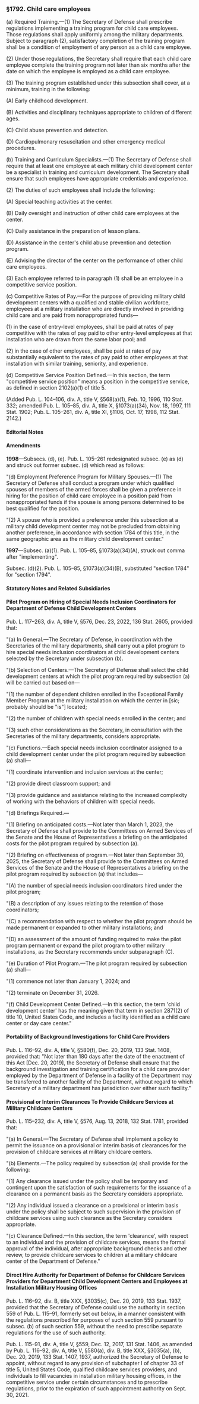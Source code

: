 ### §1792. Child care employees ###

(a) Required Training.—(1) The Secretary of Defense shall prescribe regulations implementing a training program for child care employees. Those regulations shall apply uniformly among the military departments. Subject to paragraph (2), satisfactory completion of the training program shall be a condition of employment of any person as a child care employee.

(2) Under those regulations, the Secretary shall require that each child care employee complete the training program not later than six months after the date on which the employee is employed as a child care employee.

(3) The training program established under this subsection shall cover, at a minimum, training in the following:

(A) Early childhood development.

(B) Activities and disciplinary techniques appropriate to children of different ages.

(C) Child abuse prevention and detection.

(D) Cardiopulmonary resuscitation and other emergency medical procedures.

(b) Training and Curriculum Specialists.—(1) The Secretary of Defense shall require that at least one employee at each military child development center be a specialist in training and curriculum development. The Secretary shall ensure that such employees have appropriate credentials and experience.

(2) The duties of such employees shall include the following:

(A) Special teaching activities at the center.

(B) Daily oversight and instruction of other child care employees at the center.

(C) Daily assistance in the preparation of lesson plans.

(D) Assistance in the center's child abuse prevention and detection program.

(E) Advising the director of the center on the performance of other child care employees.

(3) Each employee referred to in paragraph (1) shall be an employee in a competitive service position.

(c) Competitive Rates of Pay.—For the purpose of providing military child development centers with a qualified and stable civilian workforce, employees at a military installation who are directly involved in providing child care and are paid from nonappropriated funds—

(1) in the case of entry-level employees, shall be paid at rates of pay competitive with the rates of pay paid to other entry-level employees at that installation who are drawn from the same labor pool; and

(2) in the case of other employees, shall be paid at rates of pay substantially equivalent to the rates of pay paid to other employees at that installation with similar training, seniority, and experience.

(d) Competitive Service Position Defined.—In this section, the term "competitive service position" means a position in the competitive service, as defined in section 2102(a)(1) of title 5.

(Added Pub. L. 104–106, div. A, title V, §568(a)(1), Feb. 10, 1996, 110 Stat. 332; amended Pub. L. 105–85, div. A, title X, §1073(a)(34), Nov. 18, 1997, 111 Stat. 1902; Pub. L. 105–261, div. A, title XI, §1106, Oct. 17, 1998, 112 Stat. 2142.)

#### **Editorial Notes** ####

#### Amendments ####

**1998**—Subsecs. (d), (e). Pub. L. 105–261 redesignated subsec. (e) as (d) and struck out former subsec. (d) which read as follows:

"(d) Employment Preference Program for Military Spouses.—(1) The Secretary of Defense shall conduct a program under which qualified spouses of members of the armed forces shall be given a preference in hiring for the position of child care employee in a position paid from nonappropriated funds if the spouse is among persons determined to be best qualified for the position.

"(2) A spouse who is provided a preference under this subsection at a military child development center may not be precluded from obtaining another preference, in accordance with section 1784 of this title, in the same geographic area as the military child development center."

**1997**—Subsec. (a)(1). Pub. L. 105–85, §1073(a)(34)(A), struck out comma after "implementing".

Subsec. (d)(2). Pub. L. 105–85, §1073(a)(34)(B), substituted "section 1784" for "section 1794".

#### **Statutory Notes and Related Subsidiaries** ####

#### Pilot Program on Hiring of Special Needs Inclusion Coordinators for Department of Defense Child Development Centers ####

Pub. L. 117–263, div. A, title V, §576, Dec. 23, 2022, 136 Stat. 2605, provided that:

"(a) In General.—The Secretary of Defense, in coordination with the Secretaries of the military departments, shall carry out a pilot program to hire special needs inclusion coordinators at child development centers selected by the Secretary under subsection (b).

"(b) Selection of Centers.—The Secretary of Defense shall select the child development centers at which the pilot program required by subsection (a) will be carried out based on—

"(1) the number of dependent children enrolled in the Exceptional Family Member Program at the military installation on which the center in [sic; probably should be "is"] located;

"(2) the number of children with special needs enrolled in the center; and

"(3) such other considerations as the Secretary, in consultation with the Secretaries of the military departments, considers appropriate.

"(c) Functions.—Each special needs inclusion coordinator assigned to a child development center under the pilot program required by subsection (a) shall—

"(1) coordinate intervention and inclusion services at the center;

"(2) provide direct classroom support; and

"(3) provide guidance and assistance relating to the increased complexity of working with the behaviors of children with special needs.

"(d) Briefings Required.—

"(1) Briefing on anticipated costs.—Not later than March 1, 2023, the Secretary of Defense shall provide to the Committees on Armed Services of the Senate and the House of Representatives a briefing on the anticipated costs for the pilot program required by subsection (a).

"(2) Briefing on effectiveness of program.—Not later than September 30, 2025, the Secretary of Defense shall provide to the Committees on Armed Services of the Senate and the House of Representatives a briefing on the pilot program required by subsection (a) that includes—

"(A) the number of special needs inclusion coordinators hired under the pilot program;

"(B) a description of any issues relating to the retention of those coordinators;

"(C) a recommendation with respect to whether the pilot program should be made permanent or expanded to other military installations; and

"(D) an assessment of the amount of funding required to make the pilot program permanent or expand the pilot program to other military installations, as the Secretary recommends under subparagraph (C).

"(e) Duration of Pilot Program.—The pilot program required by subsection (a) shall—

"(1) commence not later than January 1, 2024; and

"(2) terminate on December 31, 2026.

"(f) Child Development Center Defined.—In this section, the term 'child development center' has the meaning given that term in section 2871(2) of title 10, United States Code, and includes a facility identified as a child care center or day care center."

#### Portability of Background Investigations for Child Care Providers ####

Pub. L. 116–92, div. A, title V, §580(f), Dec. 20, 2019, 133 Stat. 1408, provided that: "Not later than 180 days after the date of the enactment of this Act [Dec. 20, 2019], the Secretary of Defense shall ensure that the background investigation and training certification for a child care provider employed by the Department of Defense in a facility of the Department may be transferred to another facility of the Department, without regard to which Secretary of a military department has jurisdiction over either such facility."

#### Provisional or Interim Clearances To Provide Childcare Services at Military Childcare Centers ####

Pub. L. 115–232, div. A, title V, §576, Aug. 13, 2018, 132 Stat. 1781, provided that:

"(a) In General.—The Secretary of Defense shall implement a policy to permit the issuance on a provisional or interim basis of clearances for the provision of childcare services at military childcare centers.

"(b) Elements.—The policy required by subsection (a) shall provide for the following:

"(1) Any clearance issued under the policy shall be temporary and contingent upon the satisfaction of such requirements for the issuance of a clearance on a permanent basis as the Secretary considers appropriate.

"(2) Any individual issued a clearance on a provisional or interim basis under the policy shall be subject to such supervision in the provision of childcare services using such clearance as the Secretary considers appropriate.

"(c) Clearance Defined.—In this section, the term 'clearance', with respect to an individual and the provision of childcare services, means the formal approval of the individual, after appropriate background checks and other review, to provide childcare services to children at a military childcare center of the Department of Defense."

#### Direct Hire Authority for Department of Defense for Childcare Services Providers for Department Child Development Centers and Employees at Installation Military Housing Offices ####

Pub. L. 116–92, div. B, title XXX, §3035(c), Dec. 20, 2019, 133 Stat. 1937, provided that the Secretary of Defense could use the authority in section 559 of Pub. L. 115–91, formerly set out below, in a manner consistent with the regulations prescribed for purposes of such section 559 pursuant to subsec. (b) of such section 559, without the need to prescribe separate regulations for the use of such authority.

Pub. L. 115–91, div. A, title V, §559, Dec. 12, 2017, 131 Stat. 1406, as amended by Pub. L. 116–92, div. A, title V, §580(a), div. B, title XXX, §3035(a), (b), Dec. 20, 2019, 133 Stat. 1407, 1937, authorized the Secretary of Defense to appoint, without regard to any provision of subchapter I of chapter 33 of title 5, United States Code, qualified childcare services providers, and individuals to fill vacancies in installation military housing offices, in the competitive service under certain circumstances and to prescribe regulations, prior to the expiration of such appointment authority on Sept. 30, 2021.